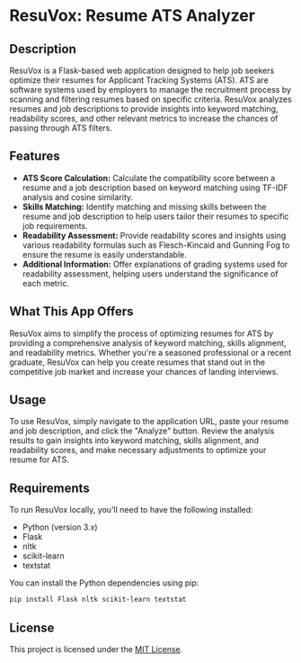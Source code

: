 # ResuVox: Resume ATS Analyzer

## Description
ResuVox is a Flask-based web application designed to help job seekers optimize their resumes for Applicant Tracking Systems (ATS). ATS are software systems used by employers to manage the recruitment process by scanning and filtering resumes based on specific criteria. ResuVox analyzes resumes and job descriptions to provide insights into keyword matching, readability scores, and other relevant metrics to increase the chances of passing through ATS filters.

## Features
- **ATS Score Calculation:** Calculate the compatibility score between a resume and a job description based on keyword matching using TF-IDF analysis and cosine similarity.
- **Skills Matching:** Identify matching and missing skills between the resume and job description to help users tailor their resumes to specific job requirements.
- **Readability Assessment:** Provide readability scores and insights using various readability formulas such as Flesch-Kincaid and Gunning Fog to ensure the resume is easily understandable.
- **Additional Information:** Offer explanations of grading systems used for readability assessment, helping users understand the significance of each metric.

## What This App Offers
ResuVox aims to simplify the process of optimizing resumes for ATS by providing a comprehensive analysis of keyword matching, skills alignment, and readability metrics. Whether you're a seasoned professional or a recent graduate, ResuVox can help you create resumes that stand out in the competitive job market and increase your chances of landing interviews.

## Usage
To use ResuVox, simply navigate to the application URL, paste your resume and job description, and click the "Analyze" button. Review the analysis results to gain insights into keyword matching, skills alignment, and readability scores, and make necessary adjustments to optimize your resume for ATS.

## Requirements
To run ResuVox locally, you'll need to have the following installed:
- Python (version 3.x)
- Flask
- nltk
- scikit-learn
- textstat

You can install the Python dependencies using pip:
```bash
pip install Flask nltk scikit-learn textstat
```

## License
This project is licensed under the [MIT License](LICENSE).

